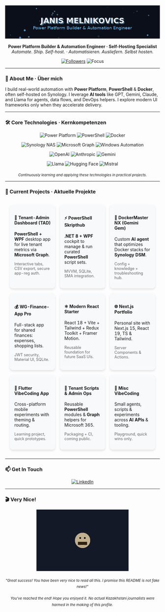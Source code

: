 <p align="center">
  <img src="assets/premium_header_fixed.gif" width="700" alt="Janis Melnikovics – Power Platform Builder & Automation Engineer">
</p>

<p align="center">
  <strong>Power Platform Builder & Automation Engineer · Self-Hosting Specialist</strong><br>
  <em>Automate. Ship. Self-host. · Automatisieren. Ausliefern. Selbst hosten.</em>
</p>

<p align="center">
  <a href="https://github.com/melnikovics"><img src="https://img.shields.io/github/followers/melnikovics?style=flat-square&label=Followers" alt="Followers"></a>
  <img src="https://img.shields.io/badge/Focus-Power%20Platform%20%7C%20PowerShell%20%7C%20Docker%20%7C%20AI-6A5ACD?style=flat-square" alt="Focus">
</p>

---

### 👋 About Me · Über mich

I build real-world automation with <b>Power Platform</b>, <b>PowerShell</b> & <b>Docker</b>, often self-hosted on Synology. I leverage <b>AI tools</b> like GPT, Gemini, Claude, and Llama for agents, data flows, and DevOps helpers. I explore modern UI frameworks only when they accelerate delivery.

---

### 🛠️ Core Technologies · Kernkompetenzen

<p align="center">
  <!-- First row -->
  <img src="https://img.shields.io/badge/Power%20Platform-742774?logo=powerapps&logoColor=white&style=for-the-badge" alt="Power Platform"/>
  <img src="https://img.shields.io/badge/PowerShell-2E64FE?logo=powershell&logoColor=white&style=for-the-badge" alt="PowerShell"/>
  <img src="https://img.shields.io/badge/Docker-2496ED?logo=docker&logoColor=white&style=for-the-badge" alt="Docker"/>
</p>
<p align="center">
  <!-- Second row -->
  <img src="https://img.shields.io/badge/Synology%20NAS-000000?logo=synology&logoColor=white&style=for-the-badge" alt="Synology NAS"/>
  <img src="https://img.shields.io/badge/Microsoft%20Graph-0078D4?logo=microsoft&logoColor=white&style=for-the-badge" alt="Microsoft Graph"/>
  <img src="https://img.shields.io/badge/Windows%20Automation-0078D4?logo=windows&logoColor=white&style=for-the-badge" alt="Windows Automation"/>
</p>
<p align="center">
  <!-- Third row - AI Tools -->
  <img src="https://img.shields.io/badge/OpenAI-412991?logo=openai&logoColor=white&style=for-the-badge" alt="OpenAI"/>
  <img src="https://img.shields.io/badge/Anthropic-000000?logo=anthropic&logoColor=white&style=for-the-badge" alt="Anthropic"/>
  <img src="https://img.shields.io/badge/Gemini-4285F4?logo=google&logoColor=white&style=for-the-badge" alt="Gemini"/>
</p>
<p align="center">
  <!-- Fourth row - More AI Tools -->
  <img src="https://img.shields.io/badge/Llama-333333?logo=meta&logoColor=white&style=for-the-badge" alt="Llama"/>
  <img src="https://img.shields.io/badge/Hugging%20Face-FFD21E?logo=huggingface&logoColor=000&style=for-the-badge" alt="Hugging Face"/>
  <img src="https://img.shields.io/badge/Mistral-EF6B00?logo=mistral&logoColor=white&style=for-the-badge" alt="Mistral"/>
</p>

<p align="center"><sub><i>Continuously learning and applying these technologies in practical projects.</i></sub></p>

---

### 🚀 Current Projects · Aktuelle Projekte

<table align="center" style="border-collapse: separate; border-spacing: 15px 15px;">
  <tr>
    <td width="33%" valign="top" style="background-color: #f8f9fa; border-radius: 10px; padding: 15px; box-shadow: 0 4px 6px rgba(0,0,0,0.1);">
      <h4>🚀 Tenant-Admin Dashboard (TAD)</h4>
      <p><b>PowerShell + WPF</b> desktop app for live tenant metrics via <b>Microsoft Graph</b>.</p>
      <p style="font-size: 0.9em; color: #666;">Interactive tabs, CSV export, secure app-reg auth.</p>
    </td>
    <td width="33%" valign="top" style="background-color: #f8f9fa; border-radius: 10px; padding: 15px; box-shadow: 0 4px 6px rgba(0,0,0,0.1);">
      <h4>⚡ PowerShell Skripthub</h4>
      <p><b>.NET 8 + WPF</b> cockpit to manage & run curated <b>PowerShell</b> script sets.</p>
      <p style="font-size: 0.9em; color: #666;">MVVM, SQLite, SMA integration.</p>
    </td>
    <td width="33%" valign="top" style="background-color: #f8f9fa; border-radius: 10px; padding: 15px; box-shadow: 0 4px 6px rgba(0,0,0,0.1);">
      <h4>🤖 DockerMaster NX (Gemini Gem)</h4>
      <p>Custom <b>AI agent</b> that optimizes Docker stacks for <b>Synology DSM</b>.</p>
      <p style="font-size: 0.9em; color: #666;">Config + knowledge + troubleshooting hub.</p>
    </td>
  </tr>
  <tr>
    <td width="33%" valign="top" style="background-color: #f8f9fa; border-radius: 10px; padding: 15px; box-shadow: 0 4px 6px rgba(0,0,0,0.1);">
      <h4>💰 WG-Finance-App Pro</h4>
      <p>Full-stack app for shared finances: expenses, shopping lists.</p>
      <p style="font-size: 0.9em; color: #666;">JWT security, Material UI, SQLite.</p>
    </td>
    <td width="33%" valign="top" style="background-color: #f8f9fa; border-radius: 10px; padding: 15px; box-shadow: 0 4px 6px rgba(0,0,0,0.1);">
      <h4>⚛️ Modern React Starter</h4>
      <p>React 18 + Vite + Tailwind + Redux Toolkit + Framer Motion.</p>
      <p style="font-size: 0.9em; color: #666;">Reusable foundation for future SaaS UIs.</p>
    </td>
    <td width="33%" valign="top" style="background-color: #f8f9fa; border-radius: 10px; padding: 15px; box-shadow: 0 4px 6px rgba(0,0,0,0.1);">
      <h4>🌐 Next.js Portfolio</h4>
      <p>Personal site with Next.js 15, React 19, TS & Tailwind.</p>
      <p style="font-size: 0.9em; color: #666;">Server Components & Actions.</p>
    </td>
  </tr>
  <tr>
    <td width="33%" valign="top" style="background-color: #f8f9fa; border-radius: 10px; padding: 15px; box-shadow: 0 4px 6px rgba(0,0,0,0.1);">
      <h4>📱 Flutter VibeCoding App</h4>
      <p>Cross-platform mobile experiments with theming & routing.</p>
      <p style="font-size: 0.9em; color: #666;">Learning project, quick prototypes.</p>
    </td>
    <td width="33%" valign="top" style="background-color: #f8f9fa; border-radius: 10px; padding: 15px; box-shadow: 0 4px 6px rgba(0,0,0,0.1);">
      <h4>🧱 Tenant Scripts & Admin Ops</h4>
      <p>Reusable <b>PowerShell</b> modules & <b>Graph</b> helpers for Microsoft 365.</p>
      <p style="font-size: 0.9em; color: #666;">Packaging + CI, coming public.</p>
    </td>
    <td width="33%" valign="top" style="background-color: #f8f9fa; border-radius: 10px; padding: 15px; box-shadow: 0 4px 6px rgba(0,0,0,0.1);">
      <h4>🧪 Misc VibeCoding</h4>
      <p>Small agents, scripts & experiments across <b>AI APIs</b> & tooling.</p>
      <p style="font-size: 0.9em; color: #666;">Playground, quick wins only.</p>
    </td>
  </tr>
</table>

---

### 📫 Get In Touch

<p align="center">
  <a href="https://www.linkedin.com/in/janismelnikovics">
    <img src="https://img.shields.io/badge/LinkedIn-0A66C2?style=for-the-badge&logo=linkedin&logoColor=white" alt="LinkedIn">
  </a>
</p>

---

### 🎬 Very Nice!

<p align="center">
  <img src="assets/proper_borat.gif" width="300" alt="Borat Style Animation">
</p>

<p align="center">
  <sub><i>"Great success! You have been very nice to read all this. I promise this README is not fake news!"</i></sub><br><br>
  <sub><i>You've reached the end! Hope you enjoyed it. No actual Kazakhstani journalists were harmed in the making of this profile.</i></sub>
</p>